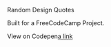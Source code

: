 Random Design Quotes

Built for a FreeCodeCamp Project.

View on Codepen[a link](https://codepen.io/brianshin/pen/Edabzv)
